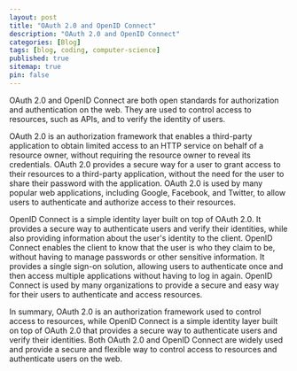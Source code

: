 ```yaml
---
layout: post
title: "OAuth 2.0 and OpenID Connect"
description: "OAuth 2.0 and OpenID Connect"
categories: [Blog]
tags: [blog, coding, computer-science]
published: true
sitemap: true
pin: false
---
```



OAuth 2.0 and OpenID Connect are both open standards for authorization and authentication on the web. They are used to control access to resources, such as APIs, and to verify the identity of users.

OAuth 2.0 is an authorization framework that enables a third-party application to obtain limited access to an HTTP service on behalf of a resource owner, without requiring the resource owner to reveal its credentials. OAuth 2.0 provides a secure way for a user to grant access to their resources to a third-party application, without the need for the user to share their password with the application. OAuth 2.0 is used by many popular web applications, including Google, Facebook, and Twitter, to allow users to authenticate and authorize access to their resources.

OpenID Connect is a simple identity layer built on top of OAuth 2.0. It provides a secure way to authenticate users and verify their identities, while also providing information about the user's identity to the client. OpenID Connect enables the client to know that the user is who they claim to be, without having to manage passwords or other sensitive information. It provides a single sign-on solution, allowing users to authenticate once and then access multiple applications without having to log in again. OpenID Connect is used by many organizations to provide a secure and easy way for their users to authenticate and access resources.

In summary, OAuth 2.0 is an authorization framework used to control access to resources, while OpenID Connect is a simple identity layer built on top of OAuth 2.0 that provides a secure way to authenticate users and verify their identities. Both OAuth 2.0 and OpenID Connect are widely used and provide a secure and flexible way to control access to resources and authenticate users on the web.



